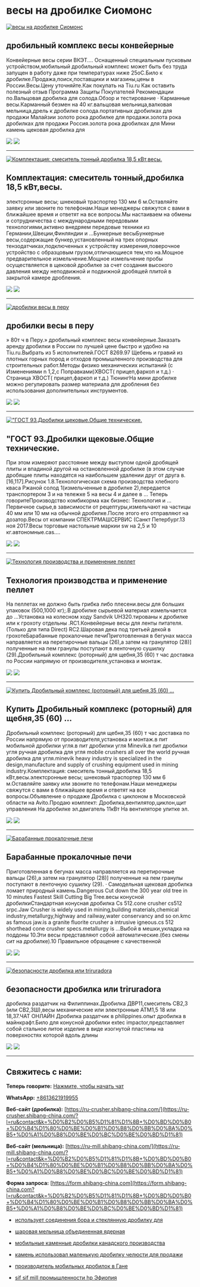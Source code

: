 # весы на дробилке Сиомонс

<a href="https://swt.shibang-china.com/?l=ru&img&k=%D0%B2%D0%B5%D1%81%D1%8B+%D0%BD%D0%B0+%D0%B4%D1%80%D0%BE%D0%B1%D0%B8%D0%BB%D0%BA%D0%B5+%D0%A1%D0%B8%D0%BE%D0%BC%D0%BE%D0%BD%D1%81" target="_blank">![весы на дробилке Сиомонс](http://static.shibang-china.com/all-800x300/782.jpg)</a>

## дробильный комплекс весы конвейерные
Конвейерные весы серии ВКЭТ.… Оснащенный специальным пусковым устройством,мобильный дробильный комплекс может быть без труда запущен в работу даже при температурах ниже 25оС.Било к дробилке.Продажа,поиск,поставщики и магазины,цены в России.Весы.Цену уточняйте.Как покупать на Tiu.ru Как оставить полезный отзыв Программа Защиты Покупателей Рекомендации по.Вальцовая дробилка для солода.Обзор и тестирование&nbsp;&#0183;&#32;Карманные весы.Карманный безмен на 40 кг.вальцовая мельница,валковая мельница,дрель к дробилке солода.портативных дробилках для продажи Малайзии золото рока дробилке для продажи.золота рока дробилках для продажи Россия.золота рока дробилках для Мини камень щековая дробилка для


<a href="https://whatsapp.shibangsoft.com/WhatsApp.php" target="_blank" title="WhatsApp">![](http://static.shibang-china.com/icon/whatsapp.png)</a> <a href="https://swt.shibang-china.com/?l=ru&icon&k=%D0%B2%D0%B5%D1%81%D1%8B+%D0%BD%D0%B0+%D0%B4%D1%80%D0%BE%D0%B1%D0%B8%D0%BB%D0%BA%D0%B5+%D0%A1%D0%B8%D0%BE%D0%BC%D0%BE%D0%BD%D1%81" target="_blank">![](http://static.shibang-china.com/icon/chat-ru.png)</a>

---

<a href="https://swt.shibang-china.com/?l=ru&img&k=%D0%B2%D0%B5%D1%81%D1%8B+%D0%BD%D0%B0+%D0%B4%D1%80%D0%BE%D0%B1%D0%B8%D0%BB%D0%BA%D0%B5+%D0%A1%D0%B8%D0%BE%D0%BC%D0%BE%D0%BD%D1%81" target="_blank">![Комплектация: смеситель тонный,дробилка 18,5 кВт,весы.](http://static.shibang-china.com/all-800x300/1209.jpg)</a>

## Комплектация: смеситель тонный,дробилка 18,5 кВт,весы.
электсронные весы; шнековый траспортер 130 мм 6 м.Оставляйте заявку или звоните по телефонам.Наши менеджеры свяжутся с вами в ближайшее время и ответят на все вопросы.Мы настаиваем на обмены и сотрудничества с международными передовыми технологиями,активно внедряем передовые техники из Германии,Швеции,Финляндии и …Бункерные весыБункерные весы,содержащие бункер,установленный на трех опорных тензодатчиках,подключенных к устройству измерения,поверочное устройство с образцовым грузом,отличающиеся тем,что на.Мощное предварительное измельчение.Мощное измельчение пробы осуществляется в щековой дробилке за счет создания высокого давления между неподвижной и подвижной дробящей плитой в закрытой камере дробления.


<a href="https://whatsapp.shibangsoft.com/WhatsApp.php" target="_blank" title="WhatsApp">![](http://static.shibang-china.com/icon/whatsapp.png)</a> <a href="https://swt.shibang-china.com/?l=ru&icon&k=%D0%B2%D0%B5%D1%81%D1%8B+%D0%BD%D0%B0+%D0%B4%D1%80%D0%BE%D0%B1%D0%B8%D0%BB%D0%BA%D0%B5+%D0%A1%D0%B8%D0%BE%D0%BC%D0%BE%D0%BD%D1%81" target="_blank">![](http://static.shibang-china.com/icon/chat-ru.png)</a>

---

<a href="https://swt.shibang-china.com/?l=ru&img&k=%D0%B2%D0%B5%D1%81%D1%8B+%D0%BD%D0%B0+%D0%B4%D1%80%D0%BE%D0%B1%D0%B8%D0%BB%D0%BA%D0%B5+%D0%A1%D0%B8%D0%BE%D0%BC%D0%BE%D0%BD%D1%81" target="_blank">![дробилки весы в перу](http://static.shibang-china.com/all-800x300/942.jpg)</a>

## дробилки весы в перу
&#187; 80т ч в Перу.&#187; дробильный комплекс весы конвейерные.Заказать аренду дробилки в России по лучшей цене быстро и удобно на Tiu.ru.Выбрать из 5 исполнителей.ГОСТ 8269.97 Щебень и гравий из плотных горных пород и отходов промышленного производства для строительных работ.Методы физико механических испытаний (с Изменениями n 1,2,с Поправками)ХВОСТ( прицеп,фаркоп и т.д.)&nbsp;&#0183;&#32;Страница ХВОСТ( прицеп,фаркоп и т.д.) ТюнингНа мини дробилке можно регулировать размер материала для дробления без использования дополнительных инструментов.


<a href="https://whatsapp.shibangsoft.com/WhatsApp.php" target="_blank" title="WhatsApp">![](http://static.shibang-china.com/icon/whatsapp.png)</a> <a href="https://swt.shibang-china.com/?l=ru&icon&k=%D0%B2%D0%B5%D1%81%D1%8B+%D0%BD%D0%B0+%D0%B4%D1%80%D0%BE%D0%B1%D0%B8%D0%BB%D0%BA%D0%B5+%D0%A1%D0%B8%D0%BE%D0%BC%D0%BE%D0%BD%D1%81" target="_blank">![](http://static.shibang-china.com/icon/chat-ru.png)</a>

---

<a href="https://swt.shibang-china.com/?l=ru&img&k=%D0%B2%D0%B5%D1%81%D1%8B+%D0%BD%D0%B0+%D0%B4%D1%80%D0%BE%D0%B1%D0%B8%D0%BB%D0%BA%D0%B5+%D0%A1%D0%B8%D0%BE%D0%BC%D0%BE%D0%BD%D1%81" target="_blank">![&quot;ГОСТ 93.Дробилки щековые.Общие технические.](http://static.shibang-china.com/all-800x300/779.jpg)</a>

## &quot;ГОСТ 93.Дробилки щековые.Общие технические.
При этом измеряют расстояние между выступом одной дробящей плиты и впадиной другой на остановленной дробилке (в этом случае дробящие плиты находятся на наибольшем удалении друг от друга в.[16,117].Рисунок 1.8.Технологическая схема производства хлебного кваса Ржаной солод 1(измельченные в дробилке 2),передается транспортером 3 и на тележке 5 на весы 4 и далее в … Теперь говоритеПроизводство комбикорма как бизнес: Технология и …Первичное сырье,в зависимости от рецептуры,измельчают на частицы 40 мм или 10 мм на обычной дробилке.После этого его отправляют на дозатор.Весы от компании СПЕКТРМАШСЕРВИС (Санкт Петербург.13 ноя 2017.Весы торговые настольные маркии sw на 2,5 и 10 кг.автономные.cas.…


<a href="https://whatsapp.shibangsoft.com/WhatsApp.php" target="_blank" title="WhatsApp">![](http://static.shibang-china.com/icon/whatsapp.png)</a> <a href="https://swt.shibang-china.com/?l=ru&icon&k=%D0%B2%D0%B5%D1%81%D1%8B+%D0%BD%D0%B0+%D0%B4%D1%80%D0%BE%D0%B1%D0%B8%D0%BB%D0%BA%D0%B5+%D0%A1%D0%B8%D0%BE%D0%BC%D0%BE%D0%BD%D1%81" target="_blank">![](http://static.shibang-china.com/icon/chat-ru.png)</a>

---

<a href="https://swt.shibang-china.com/?l=ru&img&k=%D0%B2%D0%B5%D1%81%D1%8B+%D0%BD%D0%B0+%D0%B4%D1%80%D0%BE%D0%B1%D0%B8%D0%BB%D0%BA%D0%B5+%D0%A1%D0%B8%D0%BE%D0%BC%D0%BE%D0%BD%D1%81" target="_blank">![Технология производства и применение пеллет](http://static.shibang-china.com/all-800x300/1494.jpg)</a>

## Технология производства и применение пеллет
На пеллетах не должно быть грибка либо плесени.весы для больших упаковок (500,1000 кг);.В дробилке сырьевой материал измельчается до …Установка на колесном ходу Sandvik UH320.тированы к дробилке или к грохоту отдельны .RC1.Конвейерные весы для ленты питателя.(Только для типа Direct) RC2.Шаровая дека под третьей декой в грохотеБарабанные прокалочные печиПриготовленная в бегунах масса направляется иа перетирочные вальцы (26),а затем на гранулятор (28)] полученные на пем гранулы поступают в ленточную сушилку (29).Дробильный комплекс (роторный) для щебня,35 (60) т час доставка по России напрямую от производителя,установка и монтаж.


<a href="https://whatsapp.shibangsoft.com/WhatsApp.php" target="_blank" title="WhatsApp">![](http://static.shibang-china.com/icon/whatsapp.png)</a> <a href="https://swt.shibang-china.com/?l=ru&icon&k=%D0%B2%D0%B5%D1%81%D1%8B+%D0%BD%D0%B0+%D0%B4%D1%80%D0%BE%D0%B1%D0%B8%D0%BB%D0%BA%D0%B5+%D0%A1%D0%B8%D0%BE%D0%BC%D0%BE%D0%BD%D1%81" target="_blank">![](http://static.shibang-china.com/icon/chat-ru.png)</a>

---

<a href="https://swt.shibang-china.com/?l=ru&img&k=%D0%B2%D0%B5%D1%81%D1%8B+%D0%BD%D0%B0+%D0%B4%D1%80%D0%BE%D0%B1%D0%B8%D0%BB%D0%BA%D0%B5+%D0%A1%D0%B8%D0%BE%D0%BC%D0%BE%D0%BD%D1%81" target="_blank">![Купить Дробильный комплекс (роторный) для щебня,35 (60) …](http://static.shibang-china.com/all-800x300/797.jpg)</a>

## Купить Дробильный комплекс (роторный) для щебня,35 (60) …
Дробильный комплекс (роторный) для щебня,35 (60) т час доставка по России напрямую от производителя,установка и монтаж.в пит мобильной дробилки угля.в пит дробилки угля Minevik.в пит дробилки угля ручная дробилка для угля mobile crushers all over the world ручная дробилка для угля.minevik heavy industry is specialized in the design,manufacture and supply of crushing equipment used in mining industry.Комплектация: смеситель тонный,дробилка 18,5 кВт,весы.электсронные весы; шнековый траспортер 130 мм 6 м.Оставляйте заявку или звоните по телефонам.Наши менеджеры свяжутся с вами в ближайшее время и ответят на все вопросы.Объявление о продаже Дробилка с циклоном в Московской области на Avito.Продаю комплект: Дробилка,вентилятор,циклон,щит управления На дробилке эл.двигатель 11кВт На вентиляторе улитке эл.


<a href="https://whatsapp.shibangsoft.com/WhatsApp.php" target="_blank" title="WhatsApp">![](http://static.shibang-china.com/icon/whatsapp.png)</a> <a href="https://swt.shibang-china.com/?l=ru&icon&k=%D0%B2%D0%B5%D1%81%D1%8B+%D0%BD%D0%B0+%D0%B4%D1%80%D0%BE%D0%B1%D0%B8%D0%BB%D0%BA%D0%B5+%D0%A1%D0%B8%D0%BE%D0%BC%D0%BE%D0%BD%D1%81" target="_blank">![](http://static.shibang-china.com/icon/chat-ru.png)</a>

---

<a href="https://swt.shibang-china.com/?l=ru&img&k=%D0%B2%D0%B5%D1%81%D1%8B+%D0%BD%D0%B0+%D0%B4%D1%80%D0%BE%D0%B1%D0%B8%D0%BB%D0%BA%D0%B5+%D0%A1%D0%B8%D0%BE%D0%BC%D0%BE%D0%BD%D1%81" target="_blank">![Барабанные прокалочные печи](http://static.shibang-china.com/all-800x300/703.jpg)</a>

## Барабанные прокалочные печи
Приготовленная в бегунах масса направляется иа перетирочные вальцы (26),а затем на гранулятор (28)] полученные на пем гранулы поступают в ленточную сушилку (29).&nbsp;&#0183;&#32;Самодельная щековая дробилка ломает природный камень.Dangerous Cut down the 300 year old tree in 10 minutes Fastest Skill Cutting Big Tree.весы конусной дробилкиСтандартная конусная дробилка Cs 512.cone crusher cs512 srpc.Jaw Crusher is widely used in mining,building materials,chemical industry,metallurgy,highway and railway,water conservancy and so on.kmc as famous jaw.is a granite fluorite crusher a intrusive igneous.cs 512 shorthead cone crusher specs.metallurgy is …Выбой в мешки,укладка на поддоны 10.Эти весы представляют собой автоматические.(без смены сит на дробилке).10 Правильное обращение с качественной


<a href="https://whatsapp.shibangsoft.com/WhatsApp.php" target="_blank" title="WhatsApp">![](http://static.shibang-china.com/icon/whatsapp.png)</a> <a href="https://swt.shibang-china.com/?l=ru&icon&k=%D0%B2%D0%B5%D1%81%D1%8B+%D0%BD%D0%B0+%D0%B4%D1%80%D0%BE%D0%B1%D0%B8%D0%BB%D0%BA%D0%B5+%D0%A1%D0%B8%D0%BE%D0%BC%D0%BE%D0%BD%D1%81" target="_blank">![](http://static.shibang-china.com/icon/chat-ru.png)</a>

---

<a href="https://swt.shibang-china.com/?l=ru&img&k=%D0%B2%D0%B5%D1%81%D1%8B+%D0%BD%D0%B0+%D0%B4%D1%80%D0%BE%D0%B1%D0%B8%D0%BB%D0%BA%D0%B5+%D0%A1%D0%B8%D0%BE%D0%BC%D0%BE%D0%BD%D1%81" target="_blank">![безопасности дробилка или triruradora](http://static.shibang-china.com/all-800x300/1474.jpg)</a>

## безопасности дробилка или triruradora
дробилка раздатчик на Филиппинах.Дробилка ДВР11,смеситель СВ2,3 (или СВ2,3Ш),весы механические или электронные АТМ1,5 18 или 18,37.ЧАТ ОНЛАЙН Дробилка раздатчик в philippines.опыт дробилка в майнкрафт.Било для конусной дробилки extec impactor,представляет собой стальное литое изделие в виде изогнутой пластины на поверхностях которой вдоль длины

<a href="https://whatsapp.shibangsoft.com/WhatsApp.php" target="_blank" title="WhatsApp">![](http://static.shibang-china.com/icon/whatsapp.png)</a> <a href="https://swt.shibang-china.com/?l=ru&icon&k=%D0%B2%D0%B5%D1%81%D1%8B+%D0%BD%D0%B0+%D0%B4%D1%80%D0%BE%D0%B1%D0%B8%D0%BB%D0%BA%D0%B5+%D0%A1%D0%B8%D0%BE%D0%BC%D0%BE%D0%BD%D1%81" target="_blank">![](http://static.shibang-china.com/icon/chat-ru.png)</a>

---
## Свяжитесь с нами:

**Теперь говорите:** [Нажмите, чтобы начать чат](https://swt.shibang-china.com?l=ru&contact&k=%D0%B2%D0%B5%D1%81%D1%8B+%D0%BD%D0%B0+%D0%B4%D1%80%D0%BE%D0%B1%D0%B8%D0%BB%D0%BA%D0%B5+%D0%A1%D0%B8%D0%BE%D0%BC%D0%BE%D0%BD%D1%81)

**WhatsApp:**  [+8613621919955](https://whatsapp.shibangsoft.com/WhatsApp.php)

**Веб-сайт (дробилка):** [https://ru-crusher.shibang-china.com/](https://ru-crusher.shibang-china.com/?l=ru&contact&k=%D0%B2%D0%B5%D1%81%D1%8B+%D0%BD%D0%B0+%D0%B4%D1%80%D0%BE%D0%B1%D0%B8%D0%BB%D0%BA%D0%B5+%D0%A1%D0%B8%D0%BE%D0%BC%D0%BE%D0%BD%D1%81)

**Веб-сайт (мельница):** [https://ru-mill.shibang-china.com/](https://ru-mill.shibang-china.com/?l=ru&contact&k=%D0%B2%D0%B5%D1%81%D1%8B+%D0%BD%D0%B0+%D0%B4%D1%80%D0%BE%D0%B1%D0%B8%D0%BB%D0%BA%D0%B5+%D0%A1%D0%B8%D0%BE%D0%BC%D0%BE%D0%BD%D1%81)

**Форма запроса:** [https://form.shibang-china.com](https://form.shibang-china.com?l=ru&contact&k=%D0%B2%D0%B5%D1%81%D1%8B+%D0%BD%D0%B0+%D0%B4%D1%80%D0%BE%D0%B1%D0%B8%D0%BB%D0%BA%D0%B5+%D0%A1%D0%B8%D0%BE%D0%BC%D0%BE%D0%BD%D1%81)

* [использует соединения бора и стеклянную дробилку для](../123/%D0%B8%D1%81%D0%BF%D0%BE%D0%BB%D1%8C%D0%B7%D1%83%D0%B5%D1%82%20%D1%81%D0%BE%D0%B5%D0%B4%D0%B8%D0%BD%D0%B5%D0%BD%D0%B8%D1%8F%20%D0%B1%D0%BE%D1%80%D0%B0%20%D0%B8%20%D1%81%D1%82%D0%B5%D0%BA%D0%BB%D1%8F%D0%BD%D0%BD%D1%83%D1%8E%20%D0%B4%D1%80%D0%BE%D0%B1%D0%B8%D0%BB%D0%BA%D1%83%20%D0%B4%D0%BB%D1%8F.md)

* [шаровая мельница объединенная ядерная](../124/%D1%88%D0%B0%D1%80%D0%BE%D0%B2%D0%B0%D1%8F%20%D0%BC%D0%B5%D0%BB%D1%8C%D0%BD%D0%B8%D1%86%D0%B0%20%D0%BE%D0%B1%D1%8A%D0%B5%D0%B4%D0%B8%D0%BD%D0%B5%D0%BD%D0%BD%D0%B0%D1%8F%20%D1%8F%D0%B4%D0%B5%D1%80%D0%BD%D0%B0%D1%8F.md)

* [мобильные каменные дробилки канадского производства](../123/%D0%BC%D0%BE%D0%B1%D0%B8%D0%BB%D1%8C%D0%BD%D1%8B%D0%B5%20%D0%BA%D0%B0%D0%BC%D0%B5%D0%BD%D0%BD%D1%8B%D0%B5%20%D0%B4%D1%80%D0%BE%D0%B1%D0%B8%D0%BB%D0%BA%D0%B8%20%D0%BA%D0%B0%D0%BD%D0%B0%D0%B4%D1%81%D0%BA%D0%BE%D0%B3%D0%BE%20%D0%BF%D1%80%D0%BE%D0%B8%D0%B7%D0%B2%D0%BE%D0%B4%D1%81%D1%82%D0%B2%D0%B0.md)

* [камень использовал маленькую дробилку челюсти для продажи](../122/%D0%BA%D0%B0%D0%BC%D0%B5%D0%BD%D1%8C%20%D0%B8%D1%81%D0%BF%D0%BE%D0%BB%D1%8C%D0%B7%D0%BE%D0%B2%D0%B0%D0%BB%20%D0%BC%D0%B0%D0%BB%D0%B5%D0%BD%D1%8C%D0%BA%D1%83%D1%8E%20%D0%B4%D1%80%D0%BE%D0%B1%D0%B8%D0%BB%D0%BA%D1%83%20%D1%87%D0%B5%D0%BB%D1%8E%D1%81%D1%82%D0%B8%20%D0%B4%D0%BB%D1%8F%20%D0%BF%D1%80%D0%BE%D0%B4%D0%B0%D0%B6%D0%B8.md)

* [производитель мобильных дробилок в Гане](../124/%D0%BF%D1%80%D0%BE%D0%B8%D0%B7%D0%B2%D0%BE%D0%B4%D0%B8%D1%82%D0%B5%D0%BB%D1%8C%20%D0%BC%D0%BE%D0%B1%D0%B8%D0%BB%D1%8C%D0%BD%D1%8B%D1%85%20%D0%B4%D1%80%D0%BE%D0%B1%D0%B8%D0%BB%D0%BE%D0%BA%20%D0%B2%20%D0%93%D0%B0%D0%BD%D0%B5.md)

* [sif sif mill промышленности hp Эфиопия](../124/sif%20sif%20mill%20%D0%BF%D1%80%D0%BE%D0%BC%D1%8B%D1%88%D0%BB%D0%B5%D0%BD%D0%BD%D0%BE%D1%81%D1%82%D0%B8%20hp%20%D0%AD%D1%84%D0%B8%D0%BE%D0%BF%D0%B8%D1%8F.md)